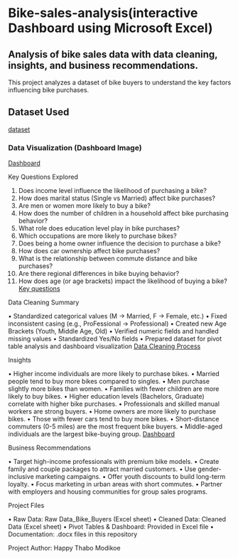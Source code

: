 # Bike-sales-analysis(interactive Dashboard using Microsoft Excel)
## Analysis of bike sales data with data cleaning, insights, and business recommendations.
This project analyzes a dataset of bike buyers to understand the key factors influencing 
bike purchases. 

## Dataset Used 
<a href= "https://github.com/HModikoe-Analytics/bike-sales-analysis/blob/main/Bike_Sales_%20Project/Bike_%20Sales_%20Project_Analyzed_%20by_%20Happy%20_Modikoe.xlsx ">dataset</a>

### Data Visualization (Dashboard Image)
<a href= "https://github.com/HModikoe-Analytics/bike-sales-analysis/blob/main/Dashboard_Bike_sales_Analysis.png">Dashboard </a>



Key Questions Explored 

1. Does income level influence the likelihood of purchasing a bike? 
2. How does marital status (Single vs Married) affect bike purchases? 
3. Are men or women more likely to buy a bike? 
4. How does the number of children in a household affect bike purchasing 
behavior? 
5. What role does education level play in bike purchases? 
6. Which occupations are more likely to purchase bikes? 
7. Does being a home owner influence the decision to purchase a bike? 
8. How does car ownership affect bike purchases? 
9. What is the relationship between commute distance and bike purchases? 
10. Are there regional differences in bike buying behavior? 
11. How does age (or age brackets) impact the likelihood of buying a bike?
<a href= "https://github.com/HModikoe-Analytics/bike-sales-analysis/blob/main/Bike_Sales_%20Project/Bike_Sales_Project_KEY_Questions%20.pdf">Key questions<a/>

 Data Cleaning Summary 
 
• Standardized categorical values (M → Married, F → Female, etc.) 
• Fixed inconsistent casing (e.g., ProFessional → Professional) 
• Created new Age Brackets (Youth, Middle Age, Old) 
• Verified numeric fields and handled missing values 
• Standardized Yes/No fields 
• Prepared dataset for pivot table analysis and dashboard visualization 
<a href= "https://github.com/HModikoe-Analytics/bike-sales-analysis/blob/main/Bike_Sales_%20Project/Bike_Sales_Project_Data_Cleaning.pdf">Data Cleaning Process</a>

Insights 

• Higher income individuals are more likely to purchase bikes. 
• Married people tend to buy more bikes compared to singles. 
• Men purchase slightly more bikes than women. 
• Families with fewer children are more likely to buy bikes. 
• Higher education levels (Bachelors, Graduate) correlate with higher bike 
purchases. 
• Professionals and skilled manual workers are strong buyers. 
• Home owners are more likely to purchase bikes. 
• Those with fewer cars tend to buy more bikes. 
• Short-distance commuters (0-5 miles) are the most frequent bike buyers. 
• Middle-aged individuals are the largest bike-buying group. 
<a href=" https://github.com/HModikoe-Analytics/bike-sales-analysis/blob/main/Dashboard_Bike_sales_Analysis.png ">Dashboard </a>

Business Recommendations 

• Target high-income professionals with premium bike models. 
• Create family and couple packages to attract married customers. 
• Use gender-inclusive marketing campaigns. 
• Offer youth discounts to build long-term loyalty. 
• Focus marketing in urban areas with short commutes. 
• Partner with employers and housing communities for group sales programs. 

Project Files 

• Raw Data: Raw Data_Bike_Buyers (Excel sheet) 
• Cleaned Data: Cleaned Data (Excel sheet) 
• Pivot Tables & Dashboard: Provided in Excel file 
• Documentation: .docx files in this repository 

Project Author: Happy Thabo Modikoe

